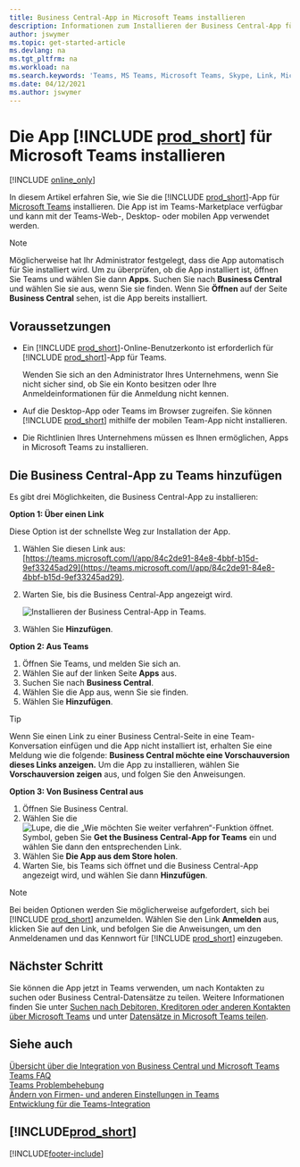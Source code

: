 ```yaml
---
title: Business Central-App in Microsoft Teams installieren
description: Informationen zum Installieren der Business Central-App für Microsoft Teams.
author: jswymer
ms.topic: get-started-article
ms.devlang: na
ms.tgt_pltfrm: na
ms.workload: na
ms.search.keywords: 'Teams, MS Teams, Microsoft Teams, Skype, Link, Microsoft 365, collaborate, collaboration, teamwork'
ms.date: 04/12/2021
ms.author: jswymer
---
```


# <a name="install-the--app-for-microsoft-teams" />Die App [!INCLUDE [prod_short](includes/prod_short.md)] für Microsoft Teams installieren

[!INCLUDE [online_only](includes/online_only.md)]

In diesem Artikel erfahren Sie, wie Sie die [!INCLUDE [prod_short](includes/prod_short.md)]-App für [Microsoft Teams](https://www.microsoft.com/microsoft-teams/) installieren. Die App ist im Teams-Marketplace verfügbar und kann mit der Teams-Web-, Desktop- oder mobilen App verwendet werden.

> [!NOTE]
> Möglicherweise hat Ihr Administrator festgelegt, dass die App automatisch für Sie installiert wird. Um zu überprüfen, ob die App installiert ist, öffnen Sie Teams und wählen Sie dann **Apps**. Suchen Sie nach **Business Central** und wählen Sie sie aus, wenn Sie sie finden. Wenn Sie **Öffnen** auf der Seite **Business Central** sehen, ist die App bereits installiert.  

## <a name="prerequisites" />Voraussetzungen

- Ein [!INCLUDE [prod_short](includes/prod_short.md)]-Online-Benutzerkonto ist erforderlich für [!INCLUDE [prod_short](includes/prod_short.md)]-App für Teams.

    Wenden Sie sich an den Administrator Ihres Unternehmens, wenn Sie nicht sicher sind, ob Sie ein Konto besitzen oder Ihre Anmeldeinformationen für die Anmeldung nicht kennen.

- Auf die Desktop-App oder Teams im Browser zugreifen. Sie können [!INCLUDE [prod_short](includes/prod_short.md)] mithilfe der mobilen Team-App nicht installieren.

- Die Richtlinien Ihres Unternehmens müssen es Ihnen ermöglichen, Apps in Microsoft Teams zu installieren.

## <a name="add-the-business-central-app-to-teams" />Die Business Central-App zu Teams hinzufügen

Es gibt drei Möglichkeiten, die Business Central-App zu installieren:

**Option 1: Über einen Link**

Diese Option ist der schnellste Weg zur Installation der App.

1. Wählen Sie diesen Link aus: [https://teams.microsoft.com/l/app/84c2de91-84e8-4bbf-b15d-9ef33245ad29](https://teams.microsoft.com/l/app/84c2de91-84e8-4bbf-b15d-9ef33245ad29).

2. Warten Sie, bis die Business Central-App angezeigt wird.

    ![Installieren der Business Central-App in Teams.](media/teams-install-app.png)

3. Wählen Sie **Hinzufügen**.

**Option 2: Aus Teams**

1. Öffnen Sie Teams, und melden Sie sich an.
2. Wählen Sie auf der linken Seite **Apps** aus.
3. Suchen Sie nach **Business Central**.
4. Wählen Sie die App aus, wenn Sie sie finden.
5. Wählen Sie **Hinzufügen**.

> [!TIP]
> Wenn Sie einen Link zu einer Business Central-Seite in eine Team-Konversation einfügen und die App nicht installiert ist, erhalten Sie eine Meldung wie die folgende: **Business Central möchte eine Vorschauversion dieses Links anzeigen.** Um die App zu installieren, wählen Sie **Vorschauversion zeigen** aus, und folgen Sie den Anweisungen.

**Option 3: Von Business Central aus**

1. Öffnen Sie Business Central.
2. Wählen Sie die ![Lupe, die die „Wie möchten Sie weiter verfahren“-Funktion öffnet.](media/ui-search/search_small.png "Tell me-Funktion") Symbol, geben Sie **Get the Business Central-App for Teams** ein und wählen Sie dann den entsprechenden Link.  
3. Wählen Sie **Die App aus dem Store holen**.
4. Warten Sie, bis Teams sich öffnet und die Business Central-App angezeigt wird, und wählen Sie dann **Hinzufügen**.

> [!NOTE]
> Bei beiden Optionen werden Sie möglicherweise aufgefordert, sich bei [!INCLUDE [prod_short](includes/prod_short.md)] anzumelden. Wählen Sie den Link **Anmelden** aus, klicken Sie auf den Link, und befolgen Sie die Anweisungen, um den Anmeldenamen und das Kennwort für [!INCLUDE [prod_short](includes/prod_short.md)] einzugeben.

## <a name="next-step" />Nächster Schritt

Sie können die App jetzt in Teams verwenden, um nach Kontakten zu suchen oder Business Central-Datensätze zu teilen. Weitere Informationen finden Sie unter [Suchen nach Debitoren, Kreditoren oder anderen Kontakten über Microsoft Teams](across-search-contacts-teams.md) und unter [Datensätze in Microsoft Teams teilen](across-working-with-teams.md).

## <a name="see-also" />Siehe auch

[Übersicht über die Integration von Business Central und Microsoft Teams](across-teams-overview.md)  
[Teams FAQ](teams-faq.md)  
[Teams Problembehebung](admin-teams-troubleshooting.md)  
[Ändern von Firmen- und anderen Einstellungen in Teams](across-teams-settings.md)  
[Entwicklung für die Teams-Integration](/dynamics365/business-central/dev-itpro/developer/devenv-develop-for-teams)  


## [!INCLUDE[prod_short](includes/free_trial_md.md)]


[!INCLUDE[footer-include](includes/footer-banner.md)]
